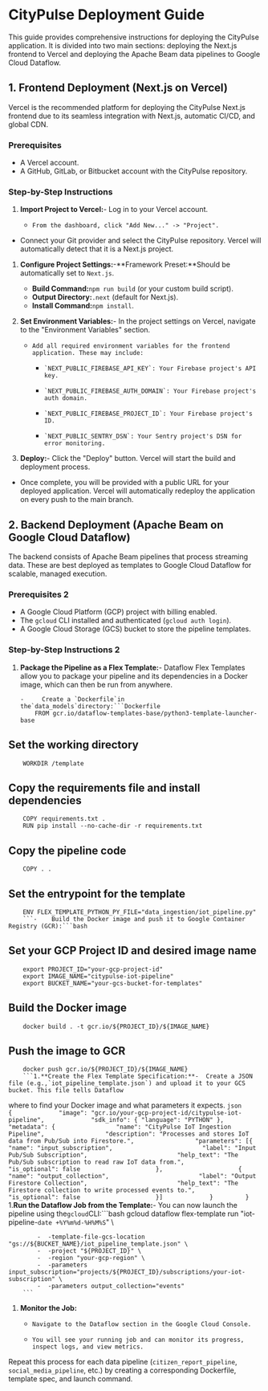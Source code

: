 # CityPulse Deployment Guide

This guide provides comprehensive instructions for deploying the CityPulse application. It is
divided into two main sections: deploying the Next.js frontend to Vercel and deploying the Apache
Beam data pipelines to Google Cloud Dataflow.

## 1. Frontend Deployment (Next.js on Vercel)

Vercel is the recommended platform for deploying the CityPulse Next.js frontend due to its seamless
integration with Next.js, automatic CI/CD, and global CDN.

### Prerequisites

- A Vercel account.
- A GitHub, GitLab, or Bitbucket account with the CityPulse repository.

### Step-by-Step Instructions

1.  **Import Project to Vercel:**- Log in to your Vercel account.
    -     From the dashboard, click "Add New..." -> "Project".

- Connect your Git provider and select the CityPulse repository. Vercel will automatically detect
  that it is a Next.js project.

1.  **Configure Project Settings:**-**Framework Preset:**Should be automatically set to `Next.js`.
    - **Build Command:**`npm run build` (or your custom build script).
    - **Output Directory:**`.next` (default for Next.js).
    - **Install Command:**`npm install`.

1.  **Set Environment Variables:**- In the project settings on Vercel, navigate to the "Environment
    Variables" section.
    -     Add all required environment variables for the frontend application. These may include:

      -     `NEXT_PUBLIC_FIREBASE_API_KEY`: Your Firebase project's API key.
      -     `NEXT_PUBLIC_FIREBASE_AUTH_DOMAIN`: Your Firebase project's auth domain.
      -     `NEXT_PUBLIC_FIREBASE_PROJECT_ID`: Your Firebase project's ID.
      -     `NEXT_PUBLIC_SENTRY_DSN`: Your Sentry project's DSN for error monitoring.

1.  **Deploy:**- Click the "Deploy" button. Vercel will start the build and deployment process.

- Once complete, you will be provided with a public URL for your deployed application. Vercel will
  automatically redeploy the application on every push to the main branch.

## 2. Backend Deployment (Apache Beam on Google Cloud Dataflow)

The backend consists of Apache Beam pipelines that process streaming data. These are best deployed
as templates to Google Cloud Dataflow for scalable, managed execution.

### Prerequisites 2

- A Google Cloud Platform (GCP) project with billing enabled.
- The `gcloud` CLI installed and authenticated (`gcloud auth login`).
- A Google Cloud Storage (GCS) bucket to store the pipeline templates.

### Step-by-Step Instructions 2

1.  **Package the Pipeline as a Flex Template:**- Dataflow Flex Templates allow you to package your
    pipeline and its dependencies in a Docker image, which can then be run from anywhere.

        -     Create a `Dockerfile`in the`data_models`directory:```Dockerfile
            FROM gcr.io/dataflow-templates-base/python3-template-launcher-base

## Set the working directory

        WORKDIR /template

## Copy the requirements file and install dependencies

        COPY requirements.txt .
        RUN pip install --no-cache-dir -r requirements.txt

## Copy the pipeline code

        COPY . .

## Set the entrypoint for the template

        ENV FLEX_TEMPLATE_PYTHON_PY_FILE="data_ingestion/iot_pipeline.py"
        ```-    Build the Docker image and push it to Google Container Registry (GCR):```bash

## Set your GCP Project ID and desired image name

        export PROJECT_ID="your-gcp-project-id"
        export IMAGE_NAME="citypulse-iot-pipeline"
        export BUCKET_NAME="your-gcs-bucket-for-templates"

## Build the Docker image

        docker build . -t gcr.io/${PROJECT_ID}/${IMAGE_NAME}

## Push the image to GCR

        docker push gcr.io/${PROJECT_ID}/${IMAGE_NAME}
        ```1.**Create the Flex Template Specification:**-  Create a JSON file (e.g.,`iot_pipeline_template.json`) and upload it to your GCS bucket. This file tells Dataflow

where to find your Docker image and what parameters it expects.
`json         {             "image": "gcr.io/your-gcp-project-id/citypulse-iot-pipeline",             "sdk_info": { "language": "PYTHON" },             "metadata": {                 "name": "CityPulse IoT Ingestion Pipeline",                 "description": "Processes and stores IoT data from Pub/Sub into Firestore.",                 "parameters": [{                         "name": "input_subscription",                         "label": "Input Pub/Sub Subscription",                         "help_text": "The Pub/Sub subscription to read raw IoT data from.",                         "is_optional": false                     },                     {                         "name": "output_collection",                         "label": "Output Firestore Collection",                         "help_text": "The Firestore collection to write processed events to.",                         "is_optional": false                     }]             }         }         `1.**Run
the Dataflow Job from the Template:**- You can now launch the pipeline using
the`gcloud`CLI:```bash         gcloud dataflow flex-template run "iot-pipeline-`date
+%Y%m%d-%H%M%S`" \

            -  -template-file-gcs-location "gs://${BUCKET_NAME}/iot_pipeline_template.json" \
            -  -project "${PROJECT_ID}" \
            -  -region "your-gcp-region" \
            -  -parameters input_subscription="projects/${PROJECT_ID}/subscriptions/your-iot-subscription" \
            -  -parameters output_collection="events"
        ```

1.  **Monitor the Job:**
    -     Navigate to the Dataflow section in the Google Cloud Console.
    -     You will see your running job and can monitor its progress, inspect logs, and view metrics.

Repeat this process for each data pipeline (`citizen_report_pipeline`, `social_media_pipeline`,
etc.) by creating a corresponding Dockerfile, template spec, and launch command.
